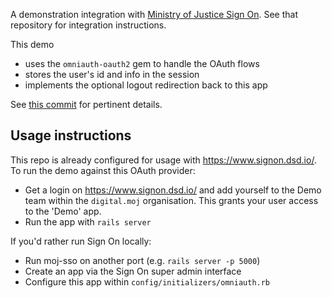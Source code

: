 A demonstration integration with [Ministry of Justice Sign On](https://github.com/ministryofjustice/moj-sso). See that repository for integration instructions.

This demo

* uses the `omniauth-oauth2` gem to handle the OAuth flows
* stores the user's id and info in the session
* implements the optional logout redirection back to this app

See [this commit](https://github.com/ministryofjustice/moj-sso-demo/commit/1074aceac6f63220f844f61873aa366ce9abaf2a) for pertinent details.

## Usage instructions

This repo is already configured for usage with <https://www.signon.dsd.io/>. To run the demo against this OAuth provider:

* Get a login on <https://www.signon.dsd.io/> and add yourself to the Demo team within the `digital.moj` organisation. This grants your user access to the 'Demo' app.
* Run the app with `rails server`

If you'd rather run Sign On locally:

* Run moj-sso on another port (e.g. `rails server -p 5000`)
* Create an app via the Sign On super admin interface
* Configure this app within `config/initializers/omniauth.rb`
